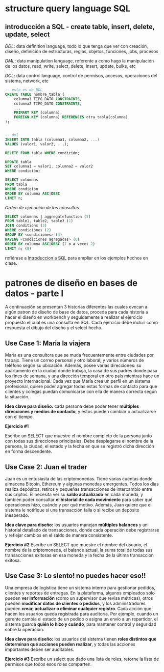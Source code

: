 # structure query language SQL

## introducción a SQL - create table, insert, delete, update, select

*DDL*: data definition language, todo lo que tenga que ver con creación, diseño, definición de estructuras, reglas, objetos, funciones, jobs, procesos

*DML*: data manipulation language, referente a como hago la manipulación de los datos, read, write, select, delete, insert, update, bulks, etc

*DCL*: data control language, control de permisos, accesos, operaciones del sistema, network, etc

```sql
-- esto es de DDL
CREATE TABLE nombre_tabla (
    columna1 TIPO_DATO CONSTRAINTS,
    columna2 TIPO_DATO CONSTRAINTS,
    ...
    PRIMARY KEY (columna),
    FOREIGN KEY (columna) REFERENCES otra_tabla(columna)
);


-- dml
INSERT INTO tabla (columna1, columna2, ...)
VALUES (valor1, valor2, ...);

DELETE FROM tabla WHERE condición;

UPDATE tabla
SET columna1 = valor1, columna2 = valor2
WHERE condición;

SELECT columnas
FROM tabla
WHERE condición
ORDER BY columna ASC|DESC
LIMIT n;
```

*Orden de ejecución de las consultas* 

```sql
SELECT columnas | aggregatefunction (5)
FROM table1, table2, table3 (1)
JOIN conditions (3)
WHERE condiciónes (2)
GROUP BY <condiciones> (4)
HAVING <condiciones agregadas> (6)
ORDER BY columna ASC|DESC (7 o a veces 2)
LIMIT n; (8)
```


refiérase a [Introduccion a SQL](Introduccion%20a%20SQL.sql) para ampliar en los ejemplos hechos en clase. 


# patrones de diseño en bases de datos - parte I

A continuación se presentan 3 historias diferentes las cuales evocan a algún patron de diseño de base de datos, proceda para cada historia a hacer el diseño en workbench y seguidamente a realizar el ejercicio propuesto el cual es una consulta en SQL. Cada ejercicio debe incluir como respuesta el dibujo del diseño y el select hecho. 

## **Use Case 1: Maria la viajera**

María es una consultora que se muda frecuentemente entre ciudades por trabajo. Tiene un correo personal y otro laboral, y varios números de teléfono según su ubicación. Además, posee varias direcciones: su apartamento en la ciudad donde trabaja, la casa de sus padres donde pasa los fines de semana, y una dirección temporal en otro país mientras hace un proyecto internacional. Cada vez que María crea un perfil en un sistema profesional, quiere poder agregar todas estas formas de contacto para que clientes y colegas puedan comunicarse con ella de manera correcta según la situación.

**Idea clave para diseño:** cada persona debe poder tener **múltiples direcciones y medios de contacto**, y estos pueden cambiar o actualizarse con el tiempo.

**Ejercicio #1** 

Escribe un SELECT que muestre el nombre completo de la persona junto con todas sus direcciones principales. Debe desplegarse el nombre de la persona, la ciudad, el estado y la fecha en que se registró dicha dirección en forma descendente.  


## **Use Case 2: Juan el trader**

Juan es un entusiasta de las criptomonedas. Tiene varias cuentas donde almacena Bitcoin, Ethereum y algunas monedas emergentes. Todos los días realiza depósitos, retiros y pequeñas transacciones de intercambio entre sus criptos. Él necesita ver su **saldo actualizado** en cada moneda, y también poder consultar **el historial de cada movimiento** para saber qué operaciones hizo, cuándo y por qué motivo. Además, Juan quiere que el sistema le notifique si una transacción falla o si recibe un depósito inesperado.

**Idea clave para diseño:** los usuarios manejan **múltiples balances** y un historial detallado de transacciones, donde cada operación debe registrarse y reflejar cambios en el saldo de manera consistente.

**Ejercicio #2** 
Escribe un SELECT que muestre el nombre del usuario, el nombre de la criptomoneda, el balance actual, la suma total de todas sus transacciones exitosas en esa moneda y la fecha de la última transacción exitosa. 


## **Use Case 3: Lo siento! no puedes hacer eso!!**

Una empresa de logística tiene un sistema interno para gestionar pedidos, clientes y reportes de entregas. En la plataforma, algunos empleados solo pueden **ver información** (como un supervisor que revisa métricas), otros pueden **modificar datos de clientes o pedidos**, y los administradores pueden **crear, actualizar o eliminar cualquier registro**. Cada acción que hacen los usuarios queda registrada para auditoría. Por ejemplo, cuando un gerente cambia el estado de un pedido o asigna un envío a un repartidor, el sistema guarda **quién lo hizo y cuándo**, para mantener control y seguridad sobre la operación.

**Idea clave para diseño:** los usuarios del sistema tienen **roles distintos que determinan qué acciones pueden realizar**, y todas las acciones importantes deben ser auditables.

**Ejercicio #3** 
Escribe un select que dado una lista de roles, retorne la lista de permisos que todos esos roles comparten.  



